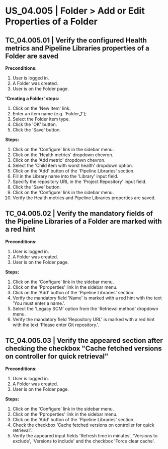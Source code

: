 # US_04.005 | Folder > Add or Edit Properties of a Folder

## TC_04.005.01 | Verify the configured Health metrics and Pipeline Libraries properties of a Folder are saved
**Preconditions:**
1. User is logged in.
2. A Folder was created.
3. User is on the Folder page.

**'Creating a Folder' steps:**
1. Click on the 'New Item' link.
2. Enter an item name (e.g. 'Folder_1');
3. Select the Folder item type.
4. Click the 'OK' button.
5. Click the 'Save' button.

**Steps:**
1. Click on the 'Configure' link in the sidebar menu.
2. Click on the 'Health metrics' dropdown chevron.
3. Click on the 'Add metric' dropdown chevron.
4. Select the 'Child item with worst health' dropdown option.
5. Click on the 'Add' button of the 'Pipeline Libraries' section.
6. Fill in the Library name into the 'Library' input field.
7. Specify the repository URL in the 'Project Repository' input field.
8. Click the 'Save' button.
9. Click on the 'Configure' link in the sidebar menu.
10. Verify the Health metrics and Pipeline Libraries properties are saved.




## TC_04.005.02 | Verify the mandatory fields of the Pipeline Libraries of a Folder are marked with a red hint
**Preconditions:**
1. User is logged in.
2. A Folder was created.
3. User is on the Folder page.

**Steps:**
1. Click on the 'Configure' link in the sidebar menu.
2. Click on the 'Pproperties' link in the sidebar menu.
3. Click on the 'Add' button of the 'Pipeline Libraries' section.
4. Verify the mandatory field 'Name' is marked with a red hint with the text 'You must enter a name.'.
5. Select the 'Legacy SCM' option from the 'Retrieval method' dropdown menu.
6. Verify the mandatory field 'Repository URL' is marked with a red hint with the text 'Please enter Git repository.'.




## TC_04.005.03 | Verify the appeared section after checking the checkbox "Cache fetched versions on controller for quick retrieval"
**Preconditions:**
1. User is logged in.
2. A Folder was created.
3. User is on the Folder page.

**Steps:**
1. Click on the 'Configure' link in the sidebar menu.
2. Click on the 'Pproperties' link in the sidebar menu.
3. Click on the 'Add' button of the 'Pipeline Libraries' section.
4. Check the checkbox 'Cache fetched versions on controller for quick retrieval'.
5. Verify the appeared input fields 'Refresh time in minutes', 'Versions to exclude', 'Versions to include' and the checkbox 'Force clear cache'.